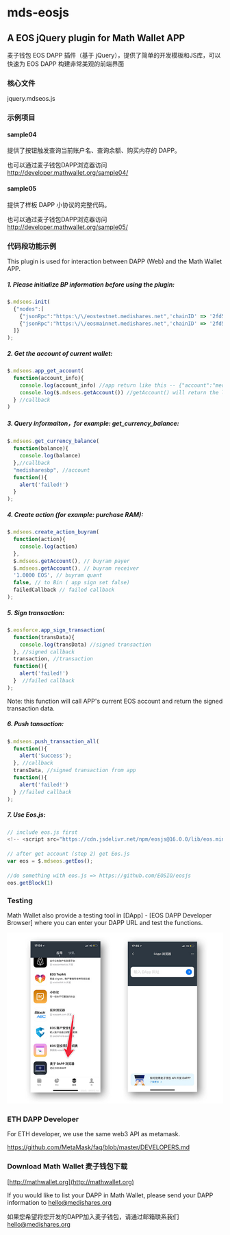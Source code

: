 # mds-eosjs

## A EOS jQuery plugin for Math Wallet APP

麦子钱包 EOS DAPP 插件（基于 jQuery），提供了简单的开发模板和JS库，可以快速为 EOS DAPP 构建非常美观的前端界面

### 核心文件

jquery.mdseos.js

### 示例项目

#### sample04

提供了按钮触发查询当前账户名、查询余额、购买内存的 DAPP。

也可以通过麦子钱包DAPP浏览器访问 http://developer.mathwallet.org/sample04/

#### sample05

提供了样板 DAPP 小协议的完整代码。

也可以通过麦子钱包DAPP浏览器访问 http://developer.mathwallet.org/sample05/

### 代码段功能示例

This plugin is used for interaction between DAPP (Web) and the Math Wallet APP.

##### 1. Please initialize BP information before using the plugin:

``` javascript
$.mdseos.init(
  {"nodes":[
    {"jsonRpc":"https:\/\/eostestnet.medishares.net",'chainID' => '2fd52147e10512439ec675898682d1baff40a5d530726244600ba145e2393444'}, // 0: testnet-node
    {"jsonRpc":"https:\/\/eosmainnet.medishares.net",'chainID' => '2fd52147e10512439ec675898682d1baff40a5d530726244600ba145e2393444'}  // 1: mainnet-node
  ]}
);
```


##### 2. Get the account of current wallet:

``` javascript
$.mdseos.app_get_account(
  function(account_info){
    console.log(account_info) //app return like this -- {"account":"medisharesbp","node":"1"}
    console.log($.mdseos.getAccount()) //getAccount() will return the latest account from app or setAccount()
  } //callback
)
```


##### 3. Query informaiton，for example: get_currency_balance:

``` javascript
$.mdseos.get_currency_balance(
  function(balance){
    console.log(balance)
  },//callback
  "medisharesbp", //account
  function(){
    alert('failed!')
  }
);
```


##### 4. Create action (for example: purchase RAM):

``` javascript
$.mdseos.create_action_buyram(
  function(action){
    console.log(action)
  },
  $.mdseos.getAccount(), // buyram payer
  $.mdseos.getAccount(), // buyram receiver
  '1.0000 EOS', // buyram quant
  false, // to Bin ( app sign set false)
  failedCallback // failed callback
);
```


##### 5. Sign transaction:

``` javascript
$.eosforce.app_sign_transaction(
  function(transData){
    console.log(transData) //signed transaction
  }, //signed callback
  transaction, //transaction
  function(){
    alert('failed!')
  }  //failed callback
);
```

Note: this function will call APP's current EOS account and return the signed transaction data.


##### 6. Push tansaction:

``` javascript
$.mdseos.push_transaction_all(
  function(){
    alert('Success');
  }, //callback
  transData, //signed transaction from app
  function(){
    alert('failed!')
  } //failed callback
);
```


##### 7. Use Eos.js:

``` javascript
// include eos.js first
<!-- <script src="https://cdn.jsdelivr.net/npm/eosjs@16.0.0/lib/eos.min.js"></script> -->

// after get account (step 2) get Eos.js
var eos = $.mdseos.getEos();

//do something with eos.js => https://github.com/EOSIO/eosjs
eos.getBlock(1)
```


### Testing

Math Wallet also provide a testing tool in [DApp] - [EOS DAPP Developer Browser] where you can enter your DAPP URL and test the functions.

![](https://github.com/MediShares/mds-eosjs/blob/master/image/testing.jpg)


### ETH DAPP Developer

For ETH developer, we use the same web3 API as metamask.

https://github.com/MetaMask/faq/blob/master/DEVELOPERS.md


### Download Math Wallet 麦子钱包下载

[http://mathwallet.org](http://mathwallet.org)

If you would like to list your DAPP in Math Wallet, please send your DAPP information to hello@medishares.org

如果您希望将您开发的DAPP加入麦子钱包，请通过邮箱联系我们 hello@medishares.org